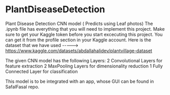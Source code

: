 # PlantDiseaseDetection
Plant Disease Detection CNN model ( Predicts using Leaf photos)
The .ipynb file has everything that you will need to implement this project. 
Make sure to get your Kaggle token before you start excecuting this project. You can get it from the profile section in your Kaggle account.
Here is the dataset that we have used -----> https://www.kaggle.com/datasets/abdallahalidev/plantvillage-dataset

The given CNN model has the following Layers: 
    2 Convolutional Layers for feature extraction
    2 MaxPooling Layers for dimensionality reduction
    1 Fully Connected Layer for classification

This model is to be integrated with an app, whose GUI can be found in SafalFasal repo.
